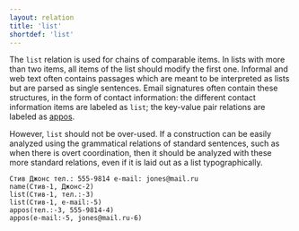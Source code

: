 ```yaml
---
layout: relation
title: 'list'
shortdef: 'list'
---
```


The `list` relation is used for chains of comparable items.
In lists with more than two items, all items of the list should modify the first one.
Informal and web text often contains passages which are meant to be interpreted as lists but are parsed as single sentences.
Email signatures often contain these structures, in the form of contact information:
the different contact information items are labeled as `list`; the key-value pair relations are labeled as [appos]().

However, `list` should not be over-used. If a construction can be easily analyzed
using the grammatical relations of standard sentences, such as when there is overt coordination,
then it should be analyzed with these more standard relations, even if it is laid out as a list typographically.

~~~ sdparse
Стив Джонс тел.: 555-9814 e-mail: jones@mail.ru
name(Стив-1, Джонс-2)
list(Стив-1, тел.:-3)
list(Стив-1, e-mail:-5)
appos(тел.:-3, 555-9814-4)
appos(e-mail:-5, jones@mail.ru-6)
~~~
<!-- Interlanguage links updated Út zář 29 20:43:20 CEST 2020 -->

